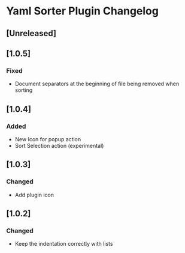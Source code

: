 <!-- Keep a Changelog guide -> https://keepachangelog.com -->

# Yaml Sorter Plugin Changelog

## [Unreleased]

## [1.0.5]
### Fixed
- Document separators at the beginning of file being removed when sorting

## [1.0.4]
### Added
- New Icon for popup action
- Sort Selection action (experimental)

## [1.0.3]
### Changed
- Add plugin icon

## [1.0.2]
### Changed
- Keep the indentation correctly with lists
